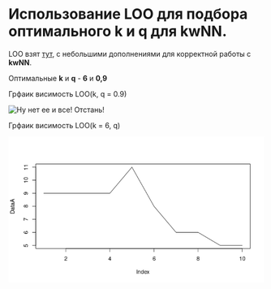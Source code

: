 # Использование LOO для подбора оптимального k и q для kwNN.

LOO взят [тут](https://github.com/Vector232/ML1/tree/master/kNNLOO), с небольшими дополнениями для корректной работы с **kwNN**. 

Оптимальные **k** и **q** - **6** и **0,9**

Грфаик висимость LOO(k, q = 0.9)

![Ну нет ее и все! Отстань!](/kwNNLOO/LOO(k).png)

Грфаик висимость LOO(k = 6, q)

![Ну нет ее и все! Отстань!](/kwNNLOO/LOO(q).png)



